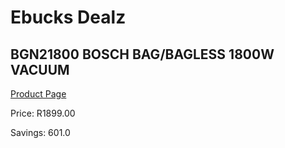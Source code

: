 
# Ebucks Dealz
## BGN21800 BOSCH BAG/BAGLESS 1800W VACUUM
[Product Page](https://www.ebucks.com/web/shop/productSelected.do?prodId=1173030471&catId=998409624)

Price: R1899.00

Savings: 601.0


	